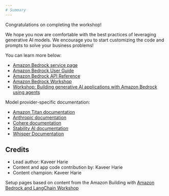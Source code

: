 ```yaml
---
# Summary
---
```


Congratulations on completing the workshop!

We hope you now are comfortable with the best practices of leveraging generative AI models. We encourage you to start customizing the code and prompts to solve your business problems!

You can learn more below:

- [Amazon Bedrock service page](https://aws.amazon.com/bedrock/)
- [Amazon Bedrock User Guide](https://docs.aws.amazon.com/bedrock/latest/userguide/)
- [Amazon Bedrock API Reference](https://docs.aws.amazon.com/bedrock/latest/APIReference/)
- [Amazon Bedrock Workshop](https://github.com/aws-samples/amazon-bedrock-workshop)
- [Workshop: Building generative AI applications with Amazon Bedrock using agents](https://catalog.us-east-1.prod.workshops.aws/workshops/f8a7a3f8-1603-4b10-95cb-0b471db272d8/en-US)

Model provider-specific documentation:
- [Amazon Titan documentation](https://docs.aws.amazon.com/bedrock/latest/userguide/titan-models.html)
- [Anthropic documentation](https://docs.anthropic.com/claude/docs)
- [Cohere documentation](https://docs.cohere.com/docs/the-cohere-platform)
- [Stability AI documentation](https://platform.stability.ai/docs/features)
- [Whisper Documentation](https://github.com/openai/whisper)


## Credits

- Lead author: Kaveer Harie
- Content and app code contribution by:  Kaveer Harie 
- Content champion: Kaveer Harie

Setup pages based on content from the Amazon Building with [Amazon Bedrock and LangChain Workshop](https://catalog.workshops.aws/building-with-amazon-bedrock/en-US)